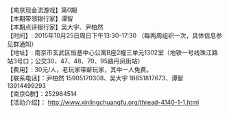 【南京现金流游戏】第0期  
【本期带领银行家】谭智  
【本期点评银行家】吴大宇、尹柏然  
【时间】: 2015年10月25日周日下午13:30-17:30 （每两周组织一次，具体信息参见群通知）  
【地址】: 南京市玄武区恒基中心公寓B座2幢三单元1302室（地铁一号线珠江路站3号口；公交30、47、48、70、95路丹凤街站）  
【费用】: 30元/人，老玩家带薪玩家，其中一人免费。  
【联系电话】：尹柏然 15905170308、吴大宇 18651817673、谭智 13914499293  
【南京Q群】：252964514  
【活动介绍】： http://www.xinlingchuangfu.org/thread-4140-1-1.html